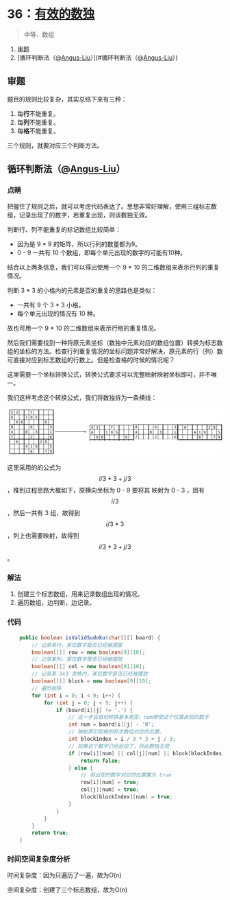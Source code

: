 # 36：[有效的数独](https://leetcode-cn.com/problems/valid-sudoku/)

> 中等、数组

1. [审题](#审题)
2. [循环判断法（@[Angus-Liu](https://leetcode-cn.com/angus-liu)）](#循环判断法（@[Angus-Liu](https://leetcode-cn.com/angus-liu)）)

## 审题

题目的规则比较复杂，其实总结下来有三种：

1. 每**行**不能重复。
2. 每**列**不能重复。
3. 每**格**不能重复。

三个规则，就要对应三个判断方法。

## 循环判断法（@[Angus-Liu](https://leetcode-cn.com/angus-liu)）

### 点睛

把握住了规则之后，就可以考虑代码表达了。思想非常好理解，使用三组标志数组，记录出现了的数字，若重复出现，则该数独无效。

判断行、列不能重复的标记数组比较简单：

- 因为是 9 * 9 的矩阵，所以行列的数量都为9。
- 0 - 9 一共有 10 个数组，即每个单元出现的数字的可能有10种。

结合以上两条信息，我们可以得出使用一个 9 * 10 的二维数组来表示行列的重复情况。

判断 3 * 3 的小格内的元素是否的重复的思路也是类似：

- 一共有 9 个 3 * 3 小格。
- 每个单元出现的情况有 10 种。

故也可用一个 9 * 10 的二维数组来表示行格的重复情况。

然后我们需要找到一种将原元素坐标（数独中元素对应的数组位置）转换为标志数组的坐标的方法。检查行列重复情况的坐标问题非常好解决，原元素的行（列）数可直接对应到标志数组的行数上。但是检查格的时候的情况呢？

这里需要一个坐标转换公式，转换公式要求可以完整映射映射坐标即可，并不唯一。

我们这样考虑这个转换公式，我们将数独拆为一条横线：

![示意图](./1.png)

这里采用的的公式为 $$i / 3 * 3 + j / 3$$，推到过程思路大概如下，原横向坐标为 0 - 9 要将其 映射为 0 - 3 ，固有$$i / 3$$，然后一共有 3 组，故得到$$i / 3 * 3$$，列上也需要映射，故得到$$i / 3 * 3 + j / 3$$。

### 解法

1. 创建三个标志数组，用来记录数组出现的情况。
2. 遍历数组，边判断，边记录。

### 代码

```java
    public boolean isValidSudoku(char[][] board) {
        // 记录某行，某位数字是否已经被摆放
        boolean[][] row = new boolean[9][10];
        // 记录某列，某位数字是否已经被摆放
        boolean[][] col = new boolean[9][10];
        // 记录某 3x3 宫格内，某位数字是否已经被摆放
        boolean[][] block = new boolean[9][10];
        // 遍历矩阵
        for (int i = 0; i < 9; i++) {
            for (int j = 0; j < 9; j++) {
                if (board[i][j] != '.') {
                    // 这一步会自动转换基本类型，num即使这个位置出现的数字
                    int num = board[i][j] - '0';
                    // 映射索引到格的标志数组对应的位置。
                    int blockIndex = i / 3 * 3 + j / 3;
                    // 如果这个数字已经出现了，则此数独无效
                    if (row[i][num] || col[j][num] || block[blockIndex][num]) {
                        return false;
                    } else {
                        // 将出现的数字对应的位置置为 true
                        row[i][num] = true;
                        col[j][num] = true;
                        block[blockIndex][num] = true;
                    }
                }
            }
        }
        return true;
    }
```

### 时间空间复杂度分析

时间复杂度：因为只遍历了一遍，故为O(n)

空间复杂度：创建了三个标志数组，故为O(n)

